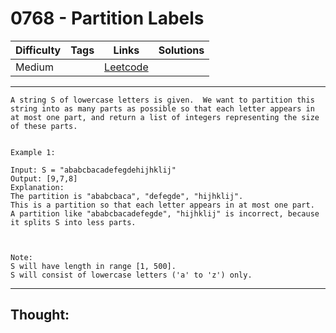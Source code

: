 # 0768 - Partition Labels

Difficulty  | Tags | Links | Solutions
----------- | ---- | ----- | -----
Medium |  | [Leetcode](https://leetcode.com/problems/partition-labels/description/) |


-----------

```
A string S of lowercase letters is given.  We want to partition this string into as many parts as possible so that each letter appears in at most one part, and return a list of integers representing the size of these parts.


Example 1:

Input: S = "ababcbacadefegdehijhklij"
Output: [9,7,8]
Explanation:
The partition is "ababcbaca", "defegde", "hijhklij".
This is a partition so that each letter appears in at most one part.
A partition like "ababcbacadefegde", "hijhklij" is incorrect, because it splits S into less parts.



Note:
S will have length in range [1, 500].
S will consist of lowercase letters ('a' to 'z') only.
```

-----------

## Thought:
